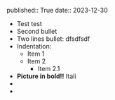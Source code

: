 published:: True
date:: 2023-12-30

- Test test
- Second bullet
- Two lines bullet:
  dfsdfsdf
- Indentation:
	- Item 1
	- Item 2
		- Item 2.1
- **Picture in bold!!** Itali
-
-